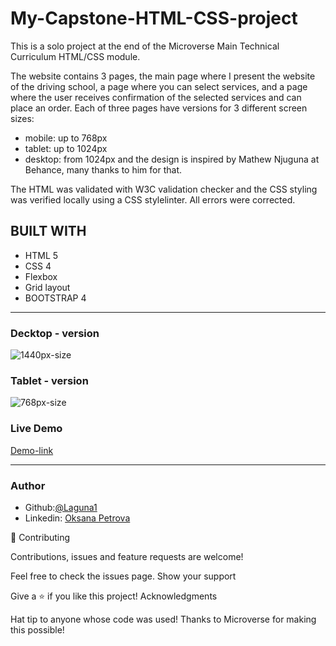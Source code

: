 # My-Capstone-HTML-CSS-project
This is a solo project at the end of the Microverse Main Technical Curriculum HTML/CSS module.

The website contains 3 pages, the main page where I present the website of the driving school, a page where you can select services, and a page where the user receives confirmation of the selected services and can place an order.
Each of three pages have versions for 3 different screen sizes: 

- mobile: up to 768px
- tablet: up to 1024px
- desktop: from 1024px
and the design is inspired by Mathew Njuguna at Behance, many thanks to him for that.

The HTML was validated with W3C validation checker and the CSS styling was verified locally using a CSS stylelinter. All errors were corrected.

## BUILT WITH
* HTML 5
* CSS 4
* Flexbox
* Grid layout
* BOOTSTRAP 4
***


### Decktop - version
 ![1440px-size](https://rawcdn.githack.com/Laguna1/My-Capstone-HTML-CSS-project/be5cb48d84b7f272cf10e17a9b2e689af5179f38/assets/screen-LAPTOP.png)

 ### Tablet - version
 ![768px-size](https://rawcdn.githack.com/Laguna1/My-Capstone-HTML-CSS-project/be5cb48d84b7f272cf10e17a9b2e689af5179f38/assets/screen-tablet.png)


### Live Demo 
 [Demo-link](https://rawcdn.githack.com/Laguna1/My-Capstone-HTML-CSS-project/eeec244ea342a258e3b801c26b5064eb829b9210/index.html) 
***

### Author
 - Github:[@Laguna1](https://github.com/Laguna1)
 - Linkedin: [Oksana Petrova](https://www.linkedin.com/in/oksana-petrova-005bb0145/)

🤝 Contributing

Contributions, issues and feature requests are welcome!

Feel free to check the issues page. Show your support

Give a ⭐️ if you like this project! Acknowledgments

Hat tip to anyone whose code was used!
Thanks to Microverse for making this possible!
